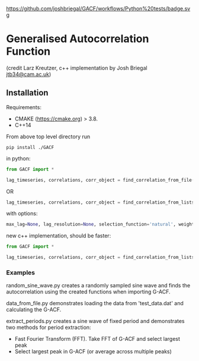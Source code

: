 https://github.com/joshbriegal/GACF/workflows/Python%20tests/badge.svg
  
# Generalised Autocorrelation Function 
(credit Larz Kreutzer, c++ implementation by Josh Briegal jtb34@cam.ac.uk)

## Installation
Requirements:
   * CMAKE (https://cmake.org) > 3.8.
   * C++14

From above top level directory run
```
pip install ./GACF
```
in python:

```python
from GACF import *

lag_timeseries, correlations, corr_object = find_correlation_from_file('filepath')
```
OR
```python
lag_timeseries, correlations, corr_object = find_correlation_from_lists(timeseries, values, errors=None)
```
with options:
```python
max_lag=None, lag_resolution=None, selection_function='natural', weight_function='gaussian', alpha=None
```

new c++ implementation, should be faster:
```python
from GACF import *

lag_timeseries, correlations, corr_object = find_correlation_from_lists_cpp(timeseries, values, errors=None)
```

### Examples

random_sine_wave.py creates a randomly sampled sine wave and finds the autocorrelation
using the created functions when importing G-ACF.

data_from_file.py demonstrates loading the data from 'test_data.dat' and calculating the G-ACF.

extract_periods.py creates a sine wave of fixed period and demonstrates two methods for period
extraction:
   * Fast Fourier Transform (FFT). Take FFT of G-ACF and select largest peak
   * Select largest peak in G-ACF (or average across multiple peaks)
